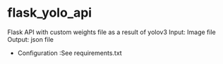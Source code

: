 # flask_yolo_api
Flask API with custom weights file as a result of yolov3
Input: Image file
Output: json file

* Configuration :See requirements.txt
